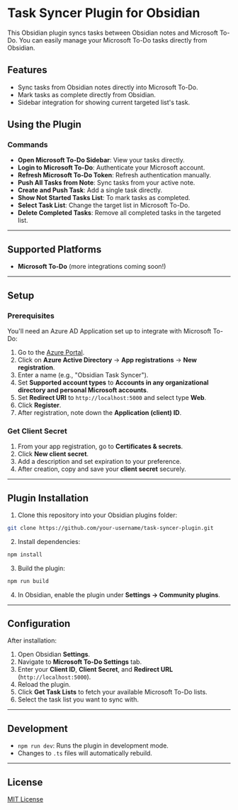 # Task Syncer Plugin for Obsidian

This Obsidian plugin syncs tasks between Obsidian notes and Microsoft To-Do. You can easily manage your Microsoft To-Do tasks directly from Obsidian.

## Features

- Sync tasks from Obsidian notes directly into Microsoft To-Do.
- Mark tasks as complete directly from Obsidian.
- Sidebar integration for showing current targeted list's task.

## Using the Plugin

### Commands

- **Open Microsoft To-Do Sidebar**: View your tasks directly.
- **Login to Microsoft To-Do**: Authenticate your Microsoft account.
- **Refresh Microsoft To-Do Token**: Refresh authentication manually.
- **Push All Tasks from Note**: Sync tasks from your active note.
- **Create and Push Task**: Add a single task directly.
- **Show Not Started Tasks List**: To mark tasks as completed.
- **Select Task List**: Change the target list in Microsoft To-Do.
- **Delete Completed Tasks**: Remove all completed tasks in the targeted list.

---

## Supported Platforms

- **Microsoft To-Do** (more integrations coming soon!)

---

## Setup

### Prerequisites

You'll need an Azure AD Application set up to integrate with Microsoft To-Do:

1. Go to the [Azure Portal](https://portal.azure.com).
2. Click on **Azure Active Directory** → **App registrations** → **New registration**.
3. Enter a name (e.g., "Obsidian Task Syncer").
4. Set **Supported account types** to **Accounts in any organizational directory and personal Microsoft accounts**.
5. Set **Redirect URI** to `http://localhost:5000` and select type **Web**.
6. Click **Register**.
7. After registration, note down the **Application (client) ID**.

### Get Client Secret

1. From your app registration, go to **Certificates & secrets**.
2. Click **New client secret**.
3. Add a description and set expiration to your preference.
4. After creation, copy and save your **client secret** securely.

---

## Plugin Installation

1. Clone this repository into your Obsidian plugins folder:

```bash
git clone https://github.com/your-username/task-syncer-plugin.git
```

2. Install dependencies:

```bash
npm install
```

3. Build the plugin:

```bash
npm run build
```

4. In Obsidian, enable the plugin under **Settings → Community plugins**.

---

## Configuration

After installation:

1. Open Obsidian **Settings**.
2. Navigate to **Microsoft To-Do Settings** tab.
3. Enter your **Client ID**, **Client Secret**, and **Redirect URL** (`http://localhost:5000`).
4. Reload the plugin.
5. Click **Get Task Lists** to fetch your available Microsoft To-Do lists.
6. Select the task list you want to sync with.

---

## Development

- `npm run dev`: Runs the plugin in development mode.
- Changes to `.ts` files will automatically rebuild.

---

## License

[MIT License](LICENSE)
